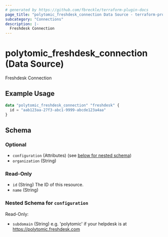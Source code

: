 ```yaml
---
# generated by https://github.com/fbreckle/terraform-plugin-docs
page_title: "polytomic_freshdesk_connection Data Source - terraform-provider-polytomic"
subcategory: "Connections"
description: |-
  Freshdesk Connection
---
```


# polytomic_freshdesk_connection (Data Source)

Freshdesk Connection

## Example Usage

```terraform
data "polytomic_freshdesk_connection" "freshdesk" {
  id = "aab123aa-27f3-abc1-9999-abcde123a4aa"
}
```

<!-- schema generated by tfplugindocs -->
## Schema

### Optional

- `configuration` (Attributes) (see [below for nested schema](#nestedatt--configuration))
- `organization` (String)

### Read-Only

- `id` (String) The ID of this resource.
- `name` (String)

<a id="nestedatt--configuration"></a>
### Nested Schema for `configuration`

Read-Only:

- `subdomain` (String) e.g. 'polytomic' if your helpdesk is at https://polytomic.freshdesk.com


